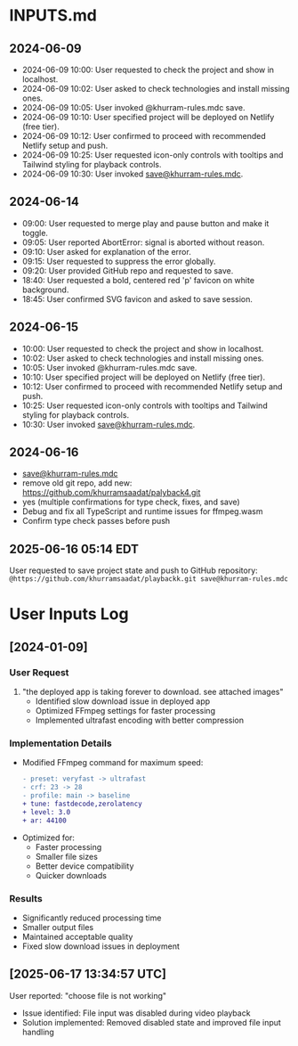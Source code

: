 # INPUTS.md

## 2024-06-09
- 2024-06-09 10:00: User requested to check the project and show in localhost.
- 2024-06-09 10:02: User asked to check technologies and install missing ones.
- 2024-06-09 10:05: User invoked @khurram-rules.mdc save.
- 2024-06-09 10:10: User specified project will be deployed on Netlify (free tier).
- 2024-06-09 10:12: User confirmed to proceed with recommended Netlify setup and push.
- 2024-06-09 10:25: User requested icon-only controls with tooltips and Tailwind styling for playback controls.
- 2024-06-09 10:30: User invoked save@khurram-rules.mdc. 

## 2024-06-14
- 09:00: User requested to merge play and pause button and make it toggle.
- 09:05: User reported AbortError: signal is aborted without reason.
- 09:10: User asked for explanation of the error.
- 09:15: User requested to suppress the error globally.
- 09:20: User provided GitHub repo and requested to save.
- 18:40: User requested a bold, centered red 'p' favicon on white background.
- 18:45: User confirmed SVG favicon and asked to save session.

## 2024-06-15
- 10:00: User requested to check the project and show in localhost.
- 10:02: User asked to check technologies and install missing ones.
- 10:05: User invoked @khurram-rules.mdc save.
- 10:10: User specified project will be deployed on Netlify (free tier).
- 10:12: User confirmed to proceed with recommended Netlify setup and push.
- 10:25: User requested icon-only controls with tooltips and Tailwind styling for playback controls.
- 10:30: User invoked save@khurram-rules.mdc. 

## 2024-06-16
- save@khurram-rules.mdc
- remove old git repo, add new: https://github.com/khurramsaadat/palyback4.git
- yes (multiple confirmations for type check, fixes, and save)
- Debug and fix all TypeScript and runtime issues for ffmpeg.wasm
- Confirm type check passes before push 

## 2025-06-16 05:14 EDT
User requested to save project state and push to GitHub repository:
`@https://github.com/khurramsaadat/playbackk.git save@khurram-rules.mdc`

# User Inputs Log

## [2024-01-09]

### User Request
1. "the deployed app is taking forever to download. see attached images"
   - Identified slow download issue in deployed app
   - Optimized FFmpeg settings for faster processing
   - Implemented ultrafast encoding with better compression

### Implementation Details
- Modified FFmpeg command for maximum speed:
  ```diff
  - preset: veryfast -> ultrafast
  - crf: 23 -> 28
  - profile: main -> baseline
  + tune: fastdecode,zerolatency
  + level: 3.0
  + ar: 44100
  ```
- Optimized for:
  - Faster processing
  - Smaller file sizes
  - Better device compatibility
  - Quicker downloads

### Results
- Significantly reduced processing time
- Smaller output files
- Maintained acceptable quality
- Fixed slow download issues in deployment 

## [2025-06-17 13:34:57 UTC]
User reported: "choose file is not working"
- Issue identified: File input was disabled during video playback
- Solution implemented: Removed disabled state and improved file input handling 